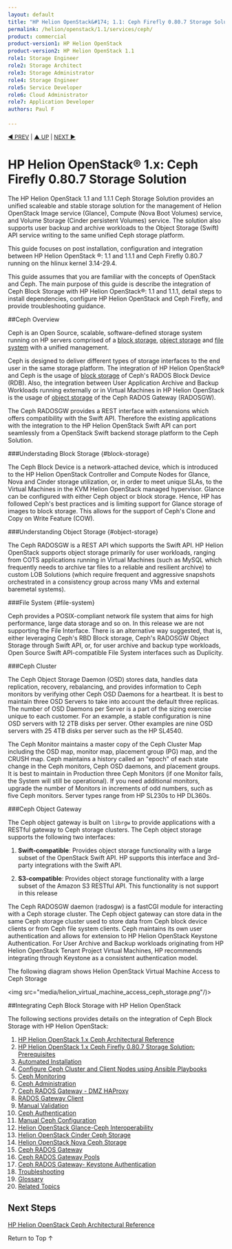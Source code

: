 ```yaml
---
layout: default
title: "HP Helion OpenStack&#174; 1.1: Ceph Firefly 0.80.7 Storage Solution"
permalink: /helion/openstack/1.1/services/ceph/
product: commercial
product-version1: HP Helion OpenStack
product-version2: HP Helion OpenStack 1.1
role1: Storage Engineer
role2: Storage Architect 
role3: Storage Administrator 
role4: Storage Engineer
role5: Service Developer 
role6: Cloud Administrator 
role7: Application Developer 
authors: Paul F

---
```

<!--PUBLISHED-->


<script>

function PageRefresh {
onLoad="window.refresh"
}

PageRefresh();

</script>


<p style="font-size: small;"> <a href=" /helion/openstack/1.1/siteindex/">&#9664; PREV</a> | <a href=" /helion/openstack/1.1/siteindex/">&#9650; UP</a> | <a href="/helion/openstack/1.1/services/object/ceph/archref-1.1/">NEXT &#9654;</a> </p>


# HP Helion OpenStack&#174; 1.x: Ceph Firefly 0.80.7 Storage Solution 


The HP Helion OpenStack 1.1 and 1.1.1 Ceph Storage Solution provides an unified scaleable and stable storage solution for the management of Helion OpenStack Image service (Glance), Compute (Nova Boot Volumes) service, and Volume Storage (Cinder persistent Volumes) service. The solution also supports user backup and archive workloads to the Object Storage (Swift) API service writing to the same unified Ceph storage platform. 

This guide focuses on post installation, configuration and integration between HP Helion OpenStack &#174;: 1.1 and 1.1.1 and Ceph Firefly 0.80.7 running on the hlinux kernel 3.14-29.4.


This guide assumes that you are familiar with the concepts of OpenStack and Ceph. The main purpose of this guide is describe the integration of Ceph Block Storage with HP Helion OpenStack&#174;: 1.1 and 1.1.1, detail steps to install dependencies, configure HP Helion OpenStack and Ceph Firefly, and provide troubleshooting guidance.

<!--Although installation steps are outlined, these are mostly as validity checks for dependencies. Most Enterprise Customers should have HP size and assist with the installation of HP Helion OpenStack 1.1 and 1.1.1, and Inktank size and assist with the installation of Ceph Firefly 0.80.7. -->


##Ceph Overview

Ceph is an Open Source, scalable, software-defined storage system running on HP servers comprised of a  [block storage](#block-storage), [object storage](#object-storage) and [file system](#file-system) with a unified management. <!--HP is committed to contribute to OpenStack integration with  management and extensions to Ceph Open Source Storage as a Solution.-->

Ceph is designed to deliver different types of storage interfaces to the end user in the same storage platform. The integration  of HP Helion OpenStack&#174; and Ceph is the usage of [block storage](#block-storage) of Ceph's RADOS Block Device (RDB). Also, the integration between User Application Archive and Backup Workloads running externally or in Virtual Machines in HP Helion OpenStack is the usage of [object storage](#object-storage) of the Ceph RADOS Gateway (RADOSGW).

The Ceph RADOSGW provides a REST interface with extensions which offers compatibility with the Swift API. Therefore the existing applications with the integration to the HP Helion OpenStack Swift API can port seamlessly from a OpenStack Swift backend storage platform to the Ceph Solution.


###Understading Block Storage {#block-storage}

The Ceph Block Device is a network-attached device, which is introduced to the HP Helion OpenStack Controller and Compute Nodes for Glance, Nova and Cinder storage utilization, or, in order to meet unique SLAs, to the Virtual Machines in the KVM Helion OpenStack managed hypervisor. Glance can be configured with either Ceph object or block storage. Hence, HP has followed Ceph's best practices and is limiting support for Glance storage of images to block storage. This allows for the support of Ceph's Clone and Copy on Write Feature (COW).


###Understanding Object Storage {#object-storage}

The Ceph RADOSGW is a REST API which supports the Swift API. HP Helion OpenStack supports object storage primarily for user workloads, ranging from COTS applications running in Virtual Machines (such as MySQL which frequently needs to archive tar files to a reliable and resilient archive) to custom LOB Solutions (which require frequent and aggressive snapshots orchestrated in a consistency group across many VMs and external baremetal systems).


###File System {#file-system} 

Ceph provides a POSIX-compliant network file system that aims for high performance, large data storage and so on. In this release we are not supporting the File Interface. There is an alternative way suggested, that is, either leveraging Ceph's RBD Block storage, Ceph's RADOSGW Object Storage through Swift API, or, for user archive and backup type workloads, Open Source Swift API-compatible File System interfaces such as Duplicity.

###Ceph Cluster

The Ceph Object Storage Daemon (OSD) stores data, handles data replication, recovery, rebalancing, and provides information to Ceph monitors by verifying other Ceph OSD Daemons for a heartbeat. It is best to maintain three OSD Servers to take into account the default three replicas. The number of OSD Daemons per Server is a part of the sizing exercise unique to each customer. For an example, a stable configuration is nine OSD servers with 12 2TB disks per server. Other examples are nine OSD servers with 25 4TB disks per server such as the HP SL4540.

The Ceph Monitor maintains a master copy of the Ceph Cluster Map including the OSD map, monitor map, placement group (PG) map, and the CRUSH map. Ceph maintains a history called an "epoch" of each state change in the Ceph monitors, Ceph OSD daemons, and placement groups. It is best to maintain in Production three Ceph Monitors (if one Monitor fails, the System will still be operational). If you need additional monitors, upgrade the number of Monitors in increments of odd numbers, such as five Ceph monitors. Server types range from HP SL230s to HP DL360s.

###Ceph Object Gateway

The Ceph object gateway is built on `librgw` to provide applications with a RESTful gateway to Ceph storage clusters. The Ceph object storage supports the following two interfaces:

1. **Swift-compatible**: Provides object storage functionality with a large subset of the OpenStack Swift API. HP supports this interface and 3rd-party integrations with the Swift API.

2. **S3-compatible**: Provides object storage functionality with a large subset of the Amazon S3 RESTful API. This functionality is not support in this release <!--This is not supported by HP as part of the Solution, but it has passed minimal API testing.-->

The Ceph RADOSGW daemon (radosgw) is a fastCGI module for interacting with a Ceph storage cluster. The Ceph object gateway can store data in the same Ceph storage cluster used 
to store data from Ceph block device clients or from Ceph file system clients. Ceph maintains its own user authentication and allows for extension to HP Helion OpenStack Keystone Authentication. For User Archive and Backup workloads originating from HP Helion OpenStack Tenant Project Virtual Machines, HP recommends integrating through Keystone as a consistent authentication model.

The following diagram shows Helion OpenStack Virtual Machine Access to Ceph Storage 

<img src="media/helion_virtual_machine_access_ceph_storage.png"/)>


##Integrating Ceph Block Storage with HP Helion OpenStack

The following sections provides details on the integration of Ceph Block Storage with HP Helion OpenStack:

1. [HP Helion OpenStack 1.x Ceph Architectural Reference](/helion/openstack/1.1/services/object/ceph/archref-1.1/)
2. [HP Helion OpenStack 1.x Ceph Firefly 0.80.7 Storage Solution: Prerequisites](/helion/openstack/1.1/ceph/prerequisite/)
4. [Automated Installation]( /helion/openstack/1.1/commercial.ceph-automated-install/)
5.  [Configure Ceph Cluster and Client Nodes using Ansible Playbooks]( /helion/openstack/1.1/ceph-cluster-client-node-configuration-ansible/)
6. [Ceph Monitoring]( /helion/openstack/1.1/ceph-monitoring/)
7. [Ceph Administration](/helion/openstack/1.1/ceph-helion-openstack-ceph-administration-services/)
8. [Ceph RADOS Gateway - DMZ HAProxy]( /helion/openstack/1.1/ceph-rados-gateway-dmz-ha-proxy/)
9. [RADOS Gateway Client]( /helion/openstack/1.1/ceph-rados-gateway-client/)
10. [Manual Validation]( /helion/openstack/1.1/ceph-manual-install/)
11. [Ceph Authentication](/helion/openstack/1.1/ceph-authentications/)
12.  [Manual Ceph Configuration]( /helion/openstack/1.1/ceph-hp-helion-openstack-ceph-configuration/)
13. [Helion OpenStack Glance-Ceph Interoperability]( /helion/openstack/1.1/ceph-hp-helion-openstack-glance-ceph-interoperability/)
14. [Helion OpenStack Cinder Ceph Storage]( /helion/openstack/1.1/ceph-hp-helion-openstack-cinder-storage)
15. [Helion OpenStack Nova Ceph Storage](/helion/openstack/1.1/ceph-helion-openstack-nova-ceph-storage/)
16. [Ceph RADOS Gateway]( /helion/openstack/1.1/ceph-rados-gateway/)
17. [Ceph RADOS Gateway Pools](/helion/openstack/1.1/ceph-pools/)
18. [Ceph RADOS Gateway- Keystone Authentication](/helion/openstack/1.1/ceph-rados-gateway-keystone-authentication/)
19. [Troubleshooting]( /helion/openstack/1.1/ceph-troubleshooting/)
19. [Glossary]( /helion/openstack/1.1/ceph-glossary/)
20. [Related Topics]( /helion/openstack/1.1/ceph-related-topics/)





 
## Next Steps

[HP  Helion OpenStack Ceph Architectural Reference](/helion/openstack/1.1/services/object/ceph/archref-1.1/)
 

<a href="#top" style="padding:14px 0px 14px 0px; text-decoration: none;"> Return to Top &#8593; </a>


